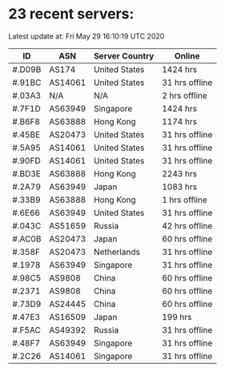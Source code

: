 # 23 recent servers:

Latest update at: Fri May 29 16:10:19 UTC 2020

| ID | ASN | Server Country | Online |
| -- | --- | -------------- | ------ |
| #.D09B | AS174 | United States | 1424 hrs |
| #.91BC | AS14061 | United States | 31 hrs offline |
| #.03A3 | N/A | N/A | 2 hrs offline |
| #.7F1D | AS63949 | Singapore | 1424 hrs |
| #.B6F8 | AS63888 | Hong Kong | 1174 hrs |
| #.45BE | AS20473 | United States | 31 hrs offline |
| #.5A95 | AS14061 | United States | 31 hrs offline |
| #.90FD | AS14061 | United States | 31 hrs offline |
| #.BD3E | AS63888 | Hong Kong | 2243 hrs |
| #.2A79 | AS63949 | Japan | 1083 hrs |
| #.33B9 | AS63888 | Hong Kong | 1 hrs offline |
| #.6E66 | AS63949 | United States | 31 hrs offline |
| #.043C | AS51659 | Russia | 42 hrs offline |
| #.AC0B | AS20473 | Japan | 60 hrs offline |
| #.358F | AS20473 | Netherlands | 31 hrs offline |
| #.1978 | AS63949 | Singapore | 31 hrs offline |
| #.98C5 | AS9808 | China | 60 hrs offline |
| #.2371 | AS9808 | China | 60 hrs offline |
| #.73D9 | AS24445 | China | 60 hrs offline |
| #.47E3 | AS16509 | Japan | 199 hrs |
| #.F5AC | AS49392 | Russia | 31 hrs offline |
| #.48F7 | AS63949 | Singapore | 31 hrs offline |
| #.2C26 | AS14061 | Singapore | 31 hrs offline |

